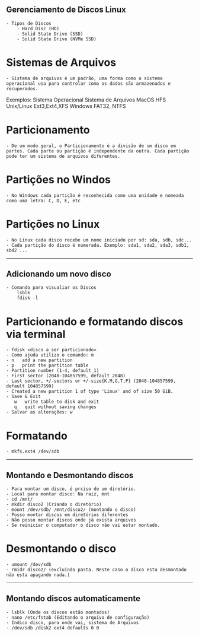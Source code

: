## Gerenciamento de Discos Linux

	- Tipos de Discos
		- Hard Disc (HD)
		- Solid State Drive (SSD)
		- Solid State Drive (NVMe SSD)
		
# Sistemas de Arquivos
	- Sistema de arquivos é um padrão, uma forma como o sistema operacional usa para controlar como os dados são armazenados e recuperados.
	
Exemplos:
	Sistema Operacional              Sistema de Arquivos
      MacOS                            HFS
	  Unix/Linux                       Ext3,Ext4,XFS
	  Windows                          FAT32, NTFS
	  
# Particionamento
	- De um modo geral, o Particionamento é a divisão de um disco em partes. Cada parte ou partição é independente da outra. Cada partição pode ter um sistema de arquivos diferentes.
	
# Partições no Windos
	- No Windows cada partição é reconhecida como uma unidade e nomeada como uma letra: C, D, E, etc
	
# Partições no Linux
	- No Linux cada disco recebe um nome iniciado por sd: sda, sdb, sdc...
	- Cada partição do disco é numerada. Exemplo: sda1, sda2, sda3, sdb1, sbd2 ...

----------------------------------------------------------------------------

## Adicionando um novo disco

	- Comando para visualiar os Discos
		lsblk
		fdisk -l
		
# Particionando e formatando discos via terminal
	- fdisk <disco a ser particionado>
	- Como ajuda utilizo o comando: m 
	- n   add a new partition
	- p   print the partition table
	- Partition number (1-4, default 1)
	- First sector (2048-104857599, default 2048)
	- Last sector, +/-sectors or +/-size{K,M,G,T,P} (2048-104857599, default 104857599)
	- Created a new partition 1 of type 'Linux' and of size 50 GiB.
	- Save & Exit
	   w   write table to disk and exit
	   q   quit without saving changes
	- Salvar as alterações: w
	
# Formatando
	- mkfs.ext4 /dev/sdb

----------------------------------------------------------------------------
## Montando e Desmontando discos
	- Para montar um disco, é prciso de um diretório.
	- Local para montar disco: Na raiz, mnt
	- cd /mnt/
	- mkdir disco2 (Criando o diretório)
	- mount /dev/sdb/ /mnt/disco2/ (montando o disco)
	- Posso montar discos em diretórios diferentes
	- Não posso montar discos onde já exista arquivos
	- Se reiniciar o computador o disco não vai estar montado.
	
# Desmontando o disco
	- umount /dev/sdb
	- rmidr disco2/ (excluindo pasta. Neste caso o disco esta desmontado não esta apagando nada.)
	

----------------------------------------------------------------------------

## Montando discos automaticamente
	- lsblk (Onde os discos estão montados)
	- nano /etc/fstab (Editando o arquivo de configuração)
	- Indico disco, para onde vai, sistema de Arquivos
	- /dev/sdb /disk2 ext4 defaults 0 0
	